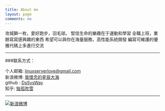 ```yaml
---
title: About me
layout: page
comments: no
---
```




攻城獅一枚，愛好跑步，羽毛球。
堅信生命的樂趣在于運動和學習
全職上班，業餘寫寫感興趣的東西
希望可以與你在海量服務，高性能系統開發
編寫可維護的優雅代碼上多進行交流




----

###联系方式：        

个人邮箱: [linuxserverlove@gmail.com](mailto:linuxserverlove@gmail.com)     
新浪微博: [我懷念的星辰大海](http://weibo.com/beatbupt)	 
github : [DsSysWay](https://github.com/DsSysWay)        
知乎: [独孤吹雪](http://www.zhihu.com/people/du-gu-chui-xue)

----


[![新浪微博](http://service.t.sina.com.cn/widget/qmd/2702264127/a9f41cb1/3.png)](http://weibo.com/u/2702264127?s=6uyXnP)
